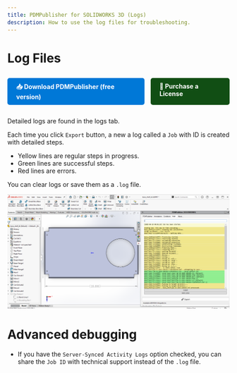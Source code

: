 ```yaml
---
title: PDMPublisher for SOLIDWORKS 3D (Logs)
description: How to use the log files for troubleshooting.
---
```


# Log Files
<div style="display: flex; center; gap: 1em; margin: 2em 0;">
    <a href="https://bluebyte.biz/wp-json/slm_custom/downloadpdmpublisher" class="download-button" style="display: inline-block; padding: 10px 20px; background-color: #0078d7; color: white; text-decoration: none; border-radius: 5px; font-weight: bold;">
        📥 Download PDMPublisher (free version)
    </a>
    <a href="https://bluebyte.biz/product/pdmpublisher-solidworks" class="download-button" style="display: inline-block; padding: 10px 20px; background-color:rgb(17, 78, 20); color: white; text-decoration: none; border-radius: 5px; font-weight: bold;">
        🛒 Purchase a License
    </a>
</div>


Detailed logs are found in the logs tab. 

Each time you click `Export` button, a new a log called a `Job` with ID is created with detailed steps.

- Yellow lines are regular steps in progress.
- Green lines are successful steps.
- Red lines are errors.

You can clear logs or save them as a `.log` file.

![Detailed logs](/images/detailedlogs.png)

# Advanced debugging

- If you have the `Server-Synced Activity Logs` option checked, you can share the `Job ID` with technical support instead of the `.log` file. 

